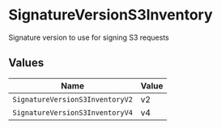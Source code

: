 # SignatureVersionS3Inventory

Signature version to use for signing S3 requests


## Values

| Name                            | Value                           |
| ------------------------------- | ------------------------------- |
| `SignatureVersionS3InventoryV2` | v2                              |
| `SignatureVersionS3InventoryV4` | v4                              |